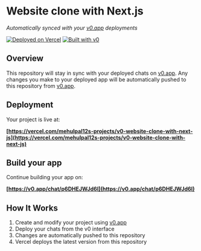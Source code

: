 # Website clone with Next.js

*Automatically synced with your [v0.app](https://v0.app) deployments*

[![Deployed on Vercel](https://img.shields.io/badge/Deployed%20on-Vercel-black?style=for-the-badge&logo=vercel)](https://vercel.com/mehulpal12s-projects/v0-website-clone-with-next-js)
[![Built with v0](https://img.shields.io/badge/Built%20with-v0.app-black?style=for-the-badge)](https://v0.app/chat/p6DHEJWJd6I)

## Overview

This repository will stay in sync with your deployed chats on [v0.app](https://v0.app).
Any changes you make to your deployed app will be automatically pushed to this repository from [v0.app](https://v0.app).

## Deployment

Your project is live at:

**[https://vercel.com/mehulpal12s-projects/v0-website-clone-with-next-js](https://vercel.com/mehulpal12s-projects/v0-website-clone-with-next-js)**

## Build your app

Continue building your app on:

**[https://v0.app/chat/p6DHEJWJd6I](https://v0.app/chat/p6DHEJWJd6I)**

## How It Works

1. Create and modify your project using [v0.app](https://v0.app)
2. Deploy your chats from the v0 interface
3. Changes are automatically pushed to this repository
4. Vercel deploys the latest version from this repository
